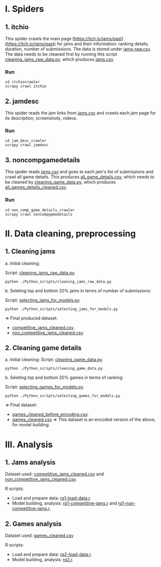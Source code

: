 # I. Spiders

## 1. itchio

This spider crawls the main page [https://itch.io/jams/past](https://itch.io/jams/past) for jams and their information: ranking details, duration, number of submissions. The data is stored under [jams-raw.csv](./dataset/jams-raw.csv). The data needs to be cleaned first by running this script [cleaning_jams_raw_data.py](./Python_scripts/cleaning_jams_raw_data.py), which produces [jams.csv](./dataset/jams.csv).

### Run

```
cd itchiocrawler
scrapy crawl itchio
```

## 2. jamdesc

This spider reads the jam links from [jams.csv](./dataset/jams.csv) and crawls each jam page for its description, screenshots, videos.

### Run

```
cd jam_desc_crawler
scrapy crawl jamdesc
```

## 3. noncompgamedetails
This spider reads [jams.csv](./dataset/jams.csv) and goes to each jam's list of submissions and crawl all game details. This produces [all_game_details.csv](./dataset/all_game_details.csv), which needs to be cleaned by [cleaning_game_data.py](./Python_scripts/cleaning_game_data.py), which produces [all_games_details_cleaned.csv](./dataset/all_games_details_cleaned.csv).

### Run
```
cd non_comp_game_details_crawler
scrapy crawl noncompgamedetails
```

# II. Data cleaning, preprocessing

## 1. Cleaning jams

a. Initial cleaning:

Script: [cleaning_jams_raw_data.py](./Python_scripts/cleaning_jams_raw_data.py).
```
python ./Python_scripts/cleaning_jams_raw_data.py
```

b. Seleting top and bottom 20% jams in terms of number of submissions:

Script: [selecting_jams_for_models.py](./Python_scripts/selecting_jams_for_models.py).
```
python ./Python_scripts/selecting_jams_for_models.py
```

=> Final produced dataset: 
- [competitive_jams_cleaned.csv](./dataset/competitive_jams_cleaned.csv).
-  [non_competitive_jams_cleaned.csv](./dataset/non_competitive_jams_cleaned.csv).

## 2. Cleaning game details

a. Initial cleaning:
Script: [cleaning_game_data.py](./Python_scripts/cleaning_game_data.py).
```
python ./Python_scripts/cleaning_game_data.py
```

b. Seleting top and bottom 20% games in terms of ranking:

Script: [selecting_games_for_models.py](./Python_scripts/selecting_games_for_models.py).
```
python ./Python_scripts/selecting_games_for_models.py
```

=> Final dataset: 
- [games_cleaned_before_encoding.csv](./dataset/games_cleaned_before_encoding.csv).
- [games_cleaned.csv](./dataset/games_cleaned.csv) => This dataset is an encoded version of the above, for model building.

# III. Analysis

## 1. Jams analysis
Dataset used: [competitive_jams_cleaned.csv](./dataset/competitive_jams_cleaned.csv) and [non_competitive_jams_cleaned.csv](./dataset/non_competitive_jams_cleaned.csv).

R scripts:
- Load and prepare data: [rq1-load-data.r](./R_game_analysis/rq1-load-data.r).
- Model building, analysis: [rq1-competitive-jams.r](./R_game_analysis/rq1-competitive-jams.r) and [rq1-non-competitive-jams.r](./R_game_analysis/rq1-non-competitive-jams.r).


## 2. Games analysis

Dataset used: [games_cleaned.csv](./dataset/games_cleaned.csv)

R scripts:
- Load and prepare data: [rq2-load-data.r](./R_game_analysis/rq2-load-data.r).
- Model building, analysis: [rq2.r](./R_game_analysis/rq2.r).
